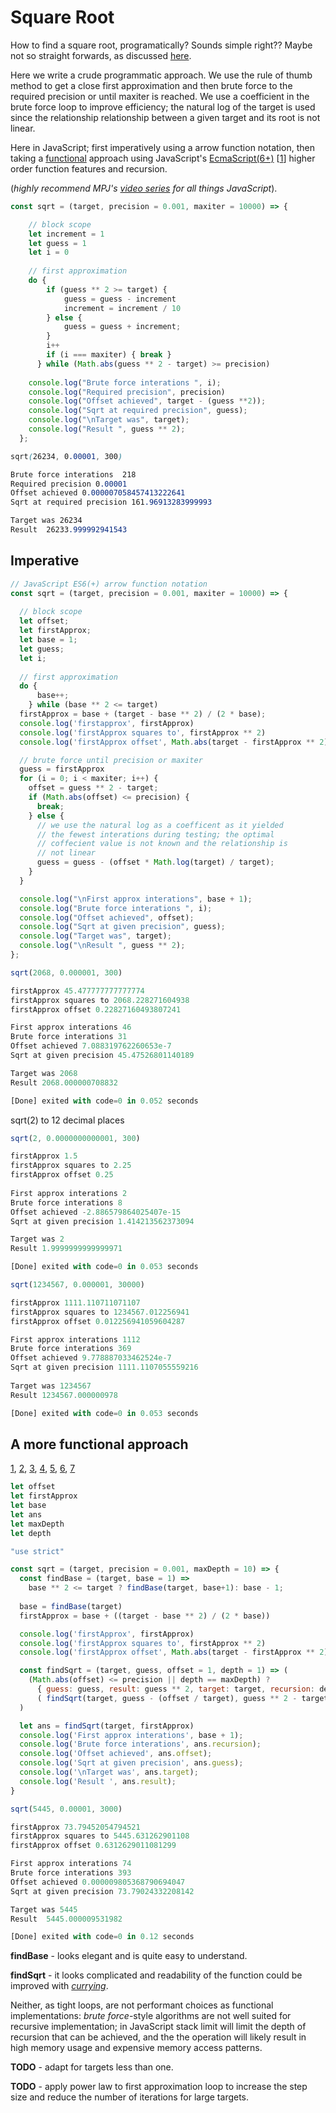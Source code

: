 
# Square Root

How to find a square root, programatically? Sounds simple right?? Maybe not so straight forwards, as discussed [here](https://math.stackexchange.com/questions/799339/how-to-calculate-the-square-root-of-a-number). 

Here we write a crude programmatic approach. We use the rule of thumb method to get a close first approximation and then brute force to the required precision or until maxiter is reached. We use a coefficient in the brute force loop to improve efficiency; the natural log of the target is used since the relationship relationship between a given target and its root is not linear.

Here in JavaScript; first imperatively using a arrow function notation, then taking a [functional](shttps://medium.freecodecamp.org/functional-programming-in-js-with-practical-examples-part-1-87c2b0dbc276) approach using JavaScript's [EcmaScript(6+)](https://www.codementor.io/ajinkyax/functional-programming-with-javascript-es6-j4ysxgvpj) [[1](https://en.wikipedia.org/wiki/Ecma_International)] higher order function features and recursion.

(*highly recommend MPJ's [video series](https://www.youtube.com/channel/UCO1cgjhGzsSYb1rsB4bFe4Q/playlists) for all things JavaScript*). 


````javascript
const sqrt = (target, precision = 0.001, maxiter = 10000) => {

    // block scope
    let increment = 1
    let guess = 1
    let i = 0
    
    // first approximation
    do {
        if (guess ** 2 >= target) {
            guess = guess - increment
            increment = increment / 10
        } else {
            guess = guess + increment;
        } 
        i++
        if (i === maxiter) { break } 
      } while (Math.abs(guess ** 2 - target) >= precision)
    
    console.log("Brute force interations ", i);
    console.log("Required precision", precision)
    console.log("Offset achieved", target - (guess **2));
    console.log("Sqrt at required precision", guess);
    console.log("\nTarget was", target);
    console.log("Result ", guess ** 2);
  };
  ````

````css
sqrt(26234, 0.00001, 300)

Brute force interations  218
Required precision 0.00001
Offset achieved 0.000007058457413222641
Sqrt at required precision 161.96913283999993

Target was 26234
Result  26233.999992941543
````

## Imperative

```javascript
// JavaScript ES6(+) arrow function notation
const sqrt = (target, precision = 0.001, maxiter = 10000) => {
 
  // block scope
  let offset;
  let firstApprox;
  let base = 1;
  let guess; 
  let i;
  
  // first approximation
  do {
      base++;
    } while (base ** 2 <= target) 
  firstApprox = base + (target - base ** 2) / (2 * base);
  console.log('firstapprox', firstApprox)
  console.log('firstApprox squares to', firstApprox ** 2)
  console.log('firstApprox offset', Math.abs(target - firstApprox ** 2), '\n')

  // brute force until precision or maxiter
  guess = firstApprox
  for (i = 0; i < maxiter; i++) {
    offset = guess ** 2 - target;
    if (Math.abs(offset) <= precision) {
      break; 
    } else {
      // we use the natural log as a coefficent as it yielded
      // the fewest interations during testing; the optimal 
      // coffecient value is not known and the relationship is
      // not linear
      guess = guess - (offset * Math.log(target) / target);
    }
  }

  console.log("\nFirst approx interations", base + 1);
  console.log("Brute force interations ", i);
  console.log("Offset achieved", offset);
  console.log("Sqrt at given precision", guess);
  console.log("Target was", target);
  console.log("\nResult ", guess ** 2);
};
```


```javascript
sqrt(2068, 0.000001, 300)

firstApprox 45.477777777777774
firstApprox squares to 2068.228271604938
firstApprox offset 0.22827160493807241

First approx interations 46
Brute force interations 31
Offset achieved 7.088319762260653e-7
Sqrt at given precision 45.47526801140189

Target was 2068
Result 2068.000000708832

[Done] exited with code=0 in 0.052 seconds
```

sqrt(2) to 12 decimal places
```javascript
sqrt(2, 0.0000000000001, 300)

firstApprox 1.5
firstApprox squares to 2.25
firstApprox offset 0.25
  
First approx interations 2
Brute force interations 8
Offset achieved -2.886579864025407e-15
Sqrt at given precision 1.414213562373094

Target was 2
Result 1.9999999999999971

[Done] exited with code=0 in 0.053 seconds
```

```javascript
sqrt(1234567, 0.000001, 30000)

firstApprox 1111.110711071107
firstApprox squares to 1234567.012256941
firstApprox offset 0.012256941059604287

First approx interations 1112
Brute force interations 369
Offset achieved 9.778887033462524e-7
Sqrt at given precision 1111.1107055559216
 
Target was 1234567
Result 1234567.000000978

[Done] exited with code=0 in 0.053 seconds
```

## A more functional approach
[1](https://flaviocopes.com/javascript-functional-programming/), [2](https://flaviocopes.com/javascript-loops-map-filter-reduce-find/), [3](https://medium.com/dailyjs/functional-js-with-es6-recursive-patterns-b7d0813ef9e3), [4](https://www.vojtechruzicka.com/javascript-hoisting-var-let-const-variables/), [5](https://javascript.info/recursion), [6](https://www.codementor.io/ajinkyax/functional-programming-with-javascript-es6-j4ysxgvpj), [7](https://medium.freecodecamp.org/functional-programming-in-js-with-practical-examples-part-1-87c2b0dbc276)

```javascript
let offset
let firstApprox
let base
let ans
let maxDepth
let depth

"use strict"

const sqrt = (target, precision = 0.001, maxDepth = 10) => { 
  const findBase = (target, base = 1) =>
    base ** 2 <= target ? findBase(target, base+1): base - 1;
    
  base = findBase(target)
  firstApprox = base + ((target - base ** 2) / (2 * base))

  console.log('firstApprox', firstApprox)
  console.log('firstApprox squares to', firstApprox ** 2)
  console.log('firstApprox offset', Math.abs(target - firstApprox ** 2), '\n')

  const findSqrt = (target, guess, offset = 1, depth = 1) => (
    (Math.abs(offset) <= precision || depth == maxDepth) ?
      { guess: guess, result: guess ** 2, target: target, recursion: depth, offset: offset } :
      ( findSqrt(target, guess - (offset / target), guess ** 2 - target, depth + 1))
  )

  let ans = findSqrt(target, firstApprox)
  console.log('First approx interations', base + 1);
  console.log('Brute force interations', ans.recursion);
  console.log('Offset achieved', ans.offset);
  console.log('Sqrt at given precision', ans.guess);
  console.log('\nTarget was', ans.target);
  console.log('Result ', ans.result);
}
```
 
```javascript
sqrt(5445, 0.00001, 3000)

firstApprox 73.79452054794521
firstApprox squares to 5445.631262901108
firstApprox offset 0.6312629011081299 

First approx interations 74
Brute force interations 393
Offset achieved 0.000009805368790694047
Sqrt at given precision 73.79024332208142

Target was 5445
Result  5445.000009531982

[Done] exited with code=0 in 0.12 seconds
```

**findBase** - looks elegant and is quite easy to understand. 

**findSqrt** - it looks complicated and readability of the function could be improved with *[currying](https://wsvincent.com/javascript-currying/)*.

Neither, as tight loops, are not performant choices as functional implementations: *brute force*-style algorithms are not well suited for  recursive implementation; in JavaScript stack limit will limit the depth of recursion that can be achieved, and the the operation will likely result in high memory usage and expensive memory access patterns.

**TODO** - adapt for targets less than one.

**TODO** - apply power law to first approximation loop to increase the step size and reduce the number of iterations for large targets.

